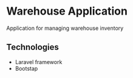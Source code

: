 # Warehouse Application
Application for managing warehouse inventory
## Technologies
- Laravel framework
- Bootstap
